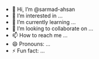 - 👋 Hi, I’m @sarmad-ahsan
- 👀 I’m interested in ...
- 🌱 I’m currently learning ...
- 💞️ I’m looking to collaborate on ...
- 📫 How to reach me ...
- 😄 Pronouns: ...
- ⚡ Fun fact: ...

<!---
sarmad-ahsan/sarmad-ahsan is a ✨ special ✨ repository because its `README.md` (this file) appears on your GitHub profile.
You can click the Preview link to take a look at your changes.
--->
